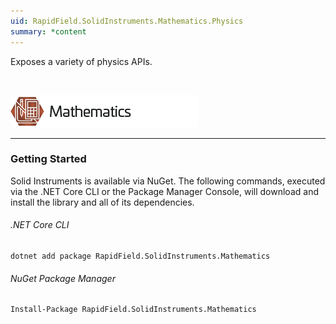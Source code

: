 ```yaml
---
uid: RapidField.SolidInstruments.Mathematics.Physics
summary: *content
---
```


<!--
Copyright (c) RapidField LLC. Licensed under the MIT License. See LICENSE.txt in the project root for license information.
-->

Exposes a variety of physics APIs.

<br />

![Mathematics label](../images/Label.Mathematics.300w.png)
- - -

### Getting Started

Solid Instruments is available via NuGet. The following commands, executed via the .NET Core CLI or the Package Manager Console, will download and install the library and all of its dependencies.

###### .NET Core CLI

```shell
dotnet add package RapidField.SolidInstruments.Mathematics
```

###### NuGet Package Manager

```shell
Install-Package RapidField.SolidInstruments.Mathematics
```